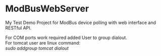 # ModBusWebServer
My Test Demo Project for ModBus device polling with web interface and RESTful API.


For COM ports work required added User to group dialout.<br />
For tomcat user are linux command:<br />
<i>sudo addgroup tomcat dialout</i>